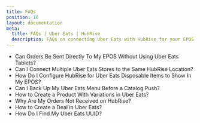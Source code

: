 ```yaml
---
title: FAQs
position: 10
layout: documentation
meta:
  title: FAQs | Uber Eats | HubRise
  description: FAQs on connecting Uber Eats with HubRise for your EPOS to work with other apps as a cohesive whole. Connect apps and synchronise your data.
---
```


- <Link to="/apps/uber-eats/faqs/send-orders-to-epos-without-tablet/">Can Orders Be Sent Directly To My EPOS Without Using Uber Eats Tablets?</Link>
- <Link to="/apps/uber-eats/faqs/connecting-multiple-instances-uber-eats/">Can I Connect Multiple Uber Eats Stores to the Same HubRise Location?</Link>
- <Link to="/apps/uber-eats/faqs/uber-eats-disposable-items/">How Do I Configure HubRise for Uber Eats Disposable Items to Show In My EPOS?</Link>
- <Link to="/apps/uber-eats/faqs/uber-eats-menu-backup/">Can I Back Up My Uber Eats Menu Before a Catalog Push?</Link>
- <Link to="/apps/uber-eats/faqs/create-product-with-skus/">How to Create a Product With Variations in Uber Eats?</Link>
- <Link to="/apps/uber-eats/faqs/orders-not-received-missing-ref-codes/">Why Are My Orders Not Received on HubRise?</Link>
- <Link to="/apps/uber-eats/faqs/create-deal-in-uber-eats/">How to Create a Deal in Uber Eats?</Link>
- <Link to="/apps/uber-eats/faqs/find-uber-eats-uuid/">How Do I Find My Uber Eats UUID?</Link>

